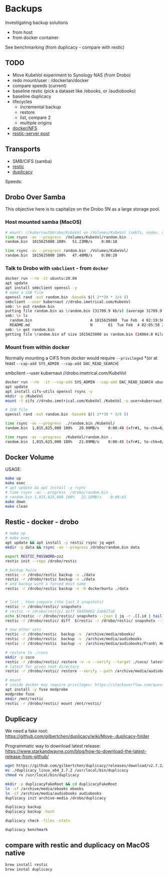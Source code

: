 # Backups

Investigating backup solutions

- from host
- from docker container

See benchmarking (from duplicacy - compare with restic)

## TODO

- Move KubeVol experiment to Synology NAS (from Drobo)
- redo mount/user : /dockerlan/docker
- compare speeds (current)
- baseline restic (pick a dataset like /ebooks, or /audiobooks)
- baseline duplicacy
- lifecycles
  - incremental backup
  - restore
  - list, compare 2
  - multiple origins
- [docker/NFS](https://lefthandbrain.com/mounting-nfs-volumes-with-docker-compose/)
- [restic-server post](https://itnext.io/backup-storage-for-thousands-of-virtual-machines-using-free-tools-b3909004bef2)

## Transports

- SMB/CIFS (samba)
- [restic](https://restic.net/)
- [duplicacy](https://github.com/gilbertchen/duplicacy)

Speeds:


## Drobo Over Samba

This objective here is to capitalize on the Drobo 5N as a large storage pool.

### Host mounted samba (MacOS)

```bash
# mount: //kubernaut@drobo/KubeVol on /Volumes/KubeVol (smbfs, nodev, nosuid, mounted by daniel)
time rsync -av --progress  /Volumes/KubeVol/random.bin  .
random.bin  1015625000 100%   51.23MB/s    0:00:18

time rsync -av --progress random.bin  /Volumes/KubeVol/
random.bin  1015625000 100%   47.48MB/s    0:00:20 
```

### Talk to Drobo with `smbclient` - from `docker`

```bash
docker run --rm -it ubuntu:20.04
apt update
apt install smbclient openssl -y
# make a iGB file
openssl rand -out random.bin -base64 $(( 2**30 * 3/4 ))
smbclient --user kubernaut //drobo.imetrical.com/KubeVol
smb: \> put random.bin
putting file random.bin as \random.bin (31709.9 kb/s) (average 31709.9 kb/s)
smb: \> ls
  random.bin                          A 1015625000  Tue Feb  4 02:19:56 2020
  README.md                           N       61  Tue Feb  4 02:05:58 2020
smb: \> get random.bin
getting file \random.bin of size 1015625000 as random.bin (24064.0 KiloBytes/sec) (average 23185.6 KiloBytes/sec)
```

### Mount from within docker

Normally mounting a CIFS from docker would require `--privileged` *(or at least `--cap-add SYS_ADMIN --cap-add DAC_READ_SEARCH`)

smbclient --user kubernaut //drobo.imetrical.com/KubeVol

```bash
docker run --rm  -it --cap-add SYS_ADMIN --cap-add DAC_READ_SEARCH ubuntu:20.04
apt update
apt install cifs-utils openssl rsync -y
mkdir -p /KubeVol
mount -t cifs //drobo.imetrical.com/KubeVol /KubeVol -o user=kubernaut,password=XXXX

# 1GB file
openssl rand -out random.bin -base64 $(( 2**30 * 3/4 ))

time rsync -av --progress  ./random.bin /KubeVol/
random.bin  1,015,625,000 100%   20.00MB/s    0:00:48 (xfr#1, to-chk=0/1)

time rsync -av --progress  /KubeVol/random.bin .
random.bin  1,015,625,000 100%   21.09MB/s    0:00:45 (xfr#1, to-chk=0/1)
```

## Docker Volume

USAGE:

```bash
make up
make exec
# apt update && apt install -y rsync
# time rsync -av --progress  /drobo/random.bin .
# random.bin 1,015,625,000 100%   22.16MB/s    0:00:43
make down
make clean
```

## Restic - docker - drobo

```bash
# make up
# make exec
apt update && apt install -y restic rsync jq wget
mkdir -p data && rsync -av --progress /drobo/random.bin data

export RESTIC_PASSWORD=zzz
restic init --repo /drobo/restic

# backup twice
restic -r /drobo/restic backup -v ./data
restic -r /drobo/restic backup -v ./data
# and backup with a forced Host name
restic -r /drobo/restic backup -v -H dockerbuntu ./data


# list , then compare (the last 2 snapshots)
restic -r /drobo/restic/ snapshots
# restic -r /drobo/restic/ diff 5845b002 2ab627a6
echo $(restic -r /drobo/restic/ snapshots --json | jq -r .[].id | tail -d)
restic -r /drobo/restic/ diff  $(restic -r /drobo/restic/ snapshots --json | jq -r .[].id | tail -2)

# now other sets
restic -r /drobo/restic  backup -v  /archive/media/ebooks/
restic -r /drobo/restic  backup -v  /archive/media/audiobooks
restic -r /drobo/restic  backup -v  /archive/media/audiobooks/Frank\ Herbert\ -\ Dune\ Collection/

# restore to ./coco
mkdir -p coco
restic -r /drobo/restic/ restore -v -v --verify --target ./coco/ latest
# latest for given root directory
restic -r /drobo/restic/ restore --verify --path /archive/media/audiobooks --target ./coco/  latest

# mount
# inside docker may require privileges: https://stackoverflow.com/questions/48402218/fuse-inside-docker
apt install -y fuse modprobe
modprobe fuse
mkdir /mnt/restic
restic -r /drobo/restic/ mount /mnt/restic/
```

## Duplicacy

We need a fake root: <https://github.com/gilbertchen/duplicacy/wiki/Move-.duplicacy-folder>

Programmatic way to download latest release: <https://www.starkandwayne.com/blog/how-to-download-the-latest-release-from-github/>

```bash
wget https://github.com/gilbertchen/duplicacy/releases/download/v2.7.2/duplicacy_linux_x64_2.7.2
mv ./duplicacy_linux_x64_2.7.2 /usr/local/bin/duplicacy
chmod +x /usr/local/bin/duplicacy

mkdir -p duplicacyFakeRoot && cd duplicacyFakeRoot
ln -sf /archive/media/ebooks ebooks
ln -sf /archive/media/audiobooks audiobooks
duplicacy init archive-media /drobo/duplicacy

duplicacy backup
duplicacy backup -hash

duplicacy check -files -stats

duplicacy benchmark
```

## compare with restic and duplicacy on MacOS native

```bash
brew install restic
brew instal duplicacy
```
